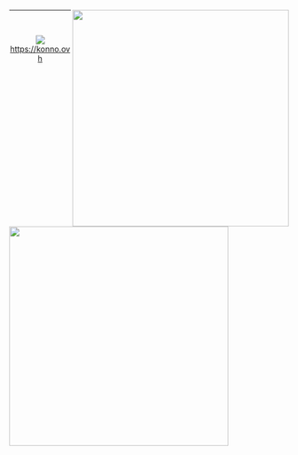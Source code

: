 <p float="left">
<a href="https://discord.com/users/xjunko"><img src="https://lets-all-love-miku.vercel.app/discord" align="right" width="390"></a>
<img src="https://lets-all-love-miku.vercel.app/spotify" width="395" align="left">
<hr>
<br/>
<p align="center">
  <img src="https://hits.seeyoufarm.com/api/count/incr/badge.svg?url=https%3A%2F%2Fgithub.com%2FFireReddz&count_bg=%23000000&title_bg=%230A0A0A&icon=&icon_color=%23000000&title=HITS&edge_flat=true"/> <br/>
  <a align="centre" style="text-align: center" href="https://konno.ovh"> https://konno.ovh </a>
</p>
